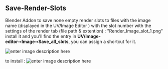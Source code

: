 ## Save-Render-Slots
Blender Addon to save none empty render slots to files with the image name (displayed in the UV/Image Editor ) with the slot number with the settings of the render tab (file path & extention) :  "Render_Image_slot_1.png"
install it and you'll find the entry in **UV/Image-editor**➞**Image**➞**Save_all_slots**, you can assign a shortcut for it.

![enter image description here][2]

to install :
![enter image description here][3]


  [1]: https://www.dropbox.com/s/44qj7hobs1cfxm6/save%20slots.py?dl=0
  [2]: http://i.stack.imgur.com/B1jzd.png
  [3]: http://i.stack.imgur.com/XXJMO.png

